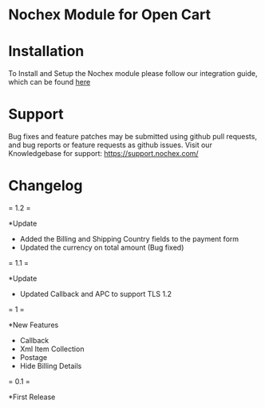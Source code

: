 Nochex Module for Open Cart
============

Installation
=====================
To Install and Setup the Nochex module please follow our integration guide, which can be found <a href="https://support.nochex.com/kb/faq.php?id=146">here</a> 

Support
=====================
Bug fixes and feature patches may be submitted using github pull requests, and bug reports or feature requests as github issues.
Visit our Knowledgebase for support: https://support.nochex.com/ 

Changelog
=====================

= 1.2 =

  *Update
  - Added the Billing and Shipping Country fields to the payment form
  - Updated the currency on total amount (Bug fixed)

= 1.1 =
  
  *Update
  - Updated Callback and APC to support TLS 1.2

= 1 =
 
 *New Features
 
  - Callback
  - Xml Item Collection
  - Postage
  - Hide Billing Details

= 0.1 =

*First Release

